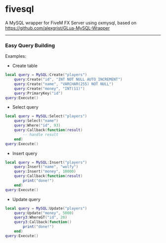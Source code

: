 # fivesql
A MySQL wrapper for FiveM FX Server using oxmysql, based on https://github.com/alexgrist/GLua-MySQL-Wrapper

---
### Easy Query Building
Examples:

* Create table
```lua
local query = MySQL:Create("players")
	query:Create("id", "INT NOT NULL AUTO_INCREMENT")
	query:Create("name", "VARCHAR(255) NOT NULL")
	query:Create("money", "INT(11)")
	query:PrimaryKey("id")
query:Execute()
```

* Select query
```lua
local query = MySQL:Select("players")
	query:Select("name")
	query:Where("id", 93)
	query:Callback(function(result)
		-- handle result
	end)
query:Execute()
```

* Insert query
```lua
local query = MySQL:Insert("players")
	query:Insert("name", "wolfy")
	query:Insert("money", 10000)
    query:Callback(function(result)
        print("done!")
    end)
query:Execute()
```

* Update query
```lua
local query = MySQL:Update("players")
	query:Update("money", 5000)
	query3:WhereGT("id", 20)
	query3:Callback(function()
		print("done!")
	end)
query:Execute()
```
